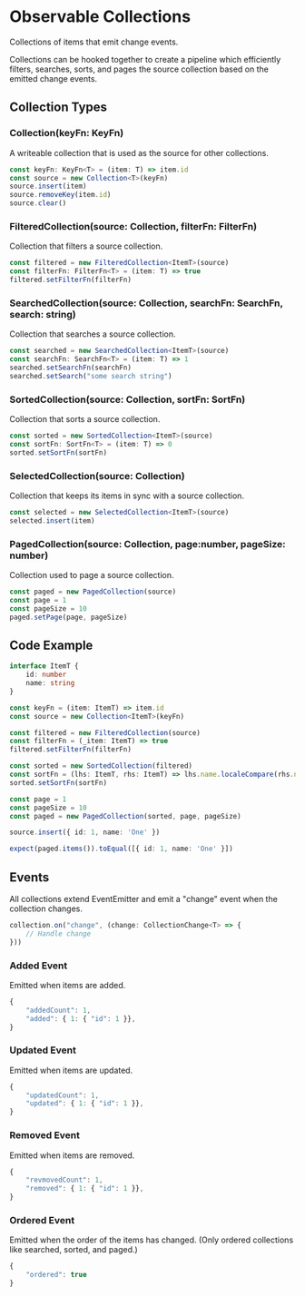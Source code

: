 # Observable Collections

Collections of items that emit change events.

Collections can be hooked together to create a pipeline which efficiently filters, searches, sorts, and pages the source collection based on the emitted change events.

## Collection Types

### Collection(keyFn: KeyFn)

A writeable collection that is used as the source for other collections.

```typescript
const keyFn: KeyFn<T> = (item: T) => item.id
const source = new Collection<T>(keyFn)
source.insert(item)
source.removeKey(item.id)
source.clear()
```

### FilteredCollection(source: Collection, filterFn: FilterFn)

Collection that filters a source collection.

```typescript
const filtered = new FilteredCollection<ItemT>(source)
const filterFn: FilterFn<T> = (item: T) => true
filtered.setFilterFn(filterFn)
```

### SearchedCollection(source: Collection, searchFn: SearchFn, search: string)

Collection that searches a source collection.

```typescript
const searched = new SearchedCollection<ItemT>(source)
const searchFn: SearchFn<T> = (item: T) => 1
searched.setSearchFn(searchFn)
searched.setSearch("some search string")
```

### SortedCollection(source: Collection, sortFn: SortFn)

Collection that sorts a source collection.

```typescript
const sorted = new SortedCollection<ItemT>(source)
const sortFn: SortFn<T> = (item: T) => 0
sorted.setSortFn(sortFn)
```

### SelectedCollection(source: Collection)

Collection that keeps its items in sync with a source collection.

```typescript
const selected = new SelectedCollection<ItemT>(source)
selected.insert(item)
```

### PagedCollection(source: Collection, page:number, pageSize: number)

Collection used to page a source collection.

```typescript
const paged = new PagedCollection(source)
const page = 1
const pageSize = 10
paged.setPage(page, pageSize)
```

## Code Example

```typescript
interface ItemT {
    id: number
    name: string
}

const keyFn = (item: ItemT) => item.id
const source = new Collection<ItemT>(keyFn)

const filtered = new FilteredCollection(source)
const filterFn = (_item: ItemT) => true
filtered.setFilterFn(filterFn)

const sorted = new SortedCollection(filtered)
const sortFn = (lhs: ItemT, rhs: ItemT) => lhs.name.localeCompare(rhs.name)
sorted.setSortFn(sortFn)

const page = 1
const pageSize = 10
const paged = new PagedCollection(sorted, page, pageSize)

source.insert({ id: 1, name: 'One' })

expect(paged.items()).toEqual([{ id: 1, name: 'One' }])
```

## Events

All collections extend EventEmitter and emit a "change" event when the collection changes.

``` typescript
collection.on("change", (change: CollectionChange<T> => {
    // Handle change
}))
```

### Added Event

Emitted when items are added.

```js
{
    "addedCount": 1,
    "added": { 1: { "id": 1 }},
}
```

### Updated Event

Emitted when items are updated.

```js
{
    "updatedCount": 1,
    "updated": { 1: { "id": 1 }},
}
```

### Removed Event

Emitted when items are removed.

```js
{
    "revmovedCount": 1,
    "removed": { 1: { "id": 1 }},
}
```

### Ordered Event

Emitted when the order of the items has changed. (Only ordered collections like searched, sorted, and paged.)

```js
{
    "ordered": true
}
```
